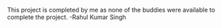 This project is completed by me as none of the buddies were available to complete the project.
-Rahul Kumar Singh
